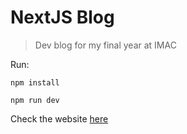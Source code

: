 # NextJS Blog

> Dev blog for my final year at IMAC

Run:

```
npm install
```

```
npm run dev
```

Check the website [here](https://laurine-dev-blog.herokuapp.com/)